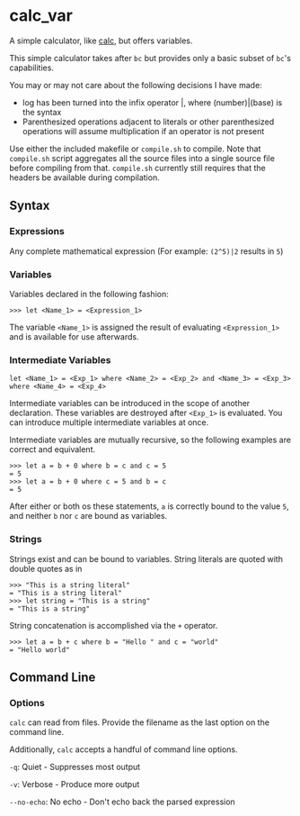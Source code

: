# calc_var
A simple calculator, like [calc](https://github.com/946336/calc "The inferior version"), but offers variables.

This simple calculator takes after `bc` but provides only a basic subset of `bc`'s capabilities.

You may or may not care about the following decisions I have made:
<ul>
  <li>
    log has been turned into the infix operator |, where (number)|(base) is the syntax
  </li>
  <li>
    Parenthesized operations adjacent to literals or other parenthesized operations will assume multiplication if an operator is not
    present
  </li>
</ul>

Use either the included makefile or `compile.sh` to compile. Note that `compile.sh` script aggregates all the source files into a single source file before compiling from that. `compile.sh` currently still requires that the headers be available during compilation.

## Syntax

### Expressions
Any complete mathematical expression (For example: `(2^5)|2` results in `5`)

### Variables
Variables declared in the following fashion:

    >>> let <Name_1> = <Expression_1>

The variable `<Name_1>` is assigned the result of evaluating `<Expression_1>` and is available for use afterwards.

### Intermediate Variables
    let <Name_1> = <Exp_1> where <Name_2> = <Exp_2> and <Name_3> = <Exp_3> where <Name_4> = <Exp_4>

Intermediate variables can be introduced in the scope of another declaration. These variables are destroyed after `<Exp_1>` is evaluated. You can introduce multiple intermediate variables at once.

Intermediate variables are mutually recursive, so the following examples are correct and equivalent.

    >>> let a = b + 0 where b = c and c = 5
    = 5
    >>> let a = b + 0 where c = 5 and b = c
    = 5

After either or both os these statements, `a` is correctly bound to the value `5`, and neither `b` nor `c` are bound as variables.

### Strings
Strings exist and can be bound to variables. String literals are quoted with double quotes as in 

    >>> "This is a string literal"
    = "This is a string literal"
    >>> let string = "This is a string"
    = "This is a string"

String concatenation is accomplished via the `+` operator.

    >>> let a = b + c where b = "Hello " and c = "world"
    = "Hello world"

## Command Line
### Options
`calc` can read from files. Provide the filename as the last option on the command line.

Additionally, `calc` accepts a handful of command line options.

`-q`: Quiet - Suppresses most output

`-v`: Verbose - Produce more output

`--no-echo`: No echo - Don't echo back the parsed expression
